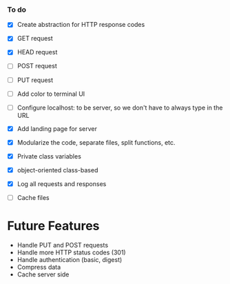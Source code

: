 ### To do

- [x] Create abstraction for HTTP response codes
- [x] GET request
- [x] HEAD request
- [ ] POST request
- [ ] PUT request
- [ ] Add color to terminal UI
- [ ] Configure localhost:<port> to be server, so we don't have to always type in the URL
- [x] Add landing page for server
- [x] Modularize the code, separate files, split functions, etc.
- [x] Private class variables
- [x] object-oriented class-based
- [x] Log all requests and responses
- [ ] Cache files



# Future Features
- Handle PUT and POST requests
- Handle more HTTP status codes (301)
- Handle authentication (basic, digest)
- Compress data
- Cache server side
